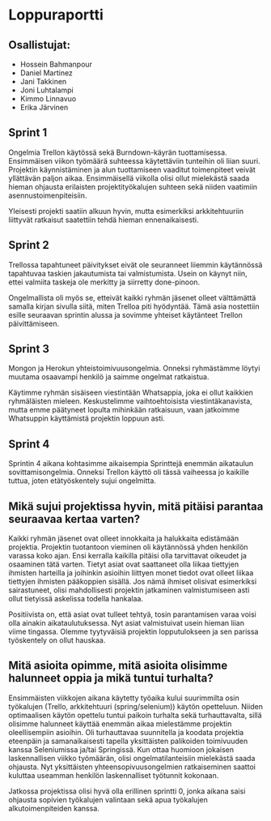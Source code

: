 # Loppuraportti

## Osallistujat:
* Hossein Bahmanpour
* Daniel Martinez
* Jani Takkinen
* Joni Luhtalampi
* Kimmo Linnavuo
* Erika Järvinen

## Sprint 1

Ongelmia Trellon käytössä sekä Burndown-käyrän tuottamisessa. Ensimmäisen viikon työmäärä suhteessa käytettäviin tunteihin oli liian suuri. Projektin käynnistäminen ja alun tuottamiseen vaaditut toimenpiteet veivät yllättävän paljon aikaa. Ensimmäisellä viikolla olisi ollut mielekästä saada hieman ohjausta erilaisten projektityökalujen suhteen sekä niiden vaatimiin asennustoimenpiteisiin.
  
  Yleisesti projekti saatiin alkuun hyvin, mutta esimerkiksi arkkitehtuuriin liittyvät
ratkaisut saatettiin tehdä hieman ennenaikaisesti. 


## Sprint 2

Trellossa tapahtuneet päivitykset eivät ole seuranneet liiemmin käytännössä 
tapahtuvaa taskien jakautumista tai valmistumista. Usein on käynyt niin, ettei 
valmiita taskeja ole merkitty ja siirretty done-pinoon.

  Ongelmallista oli myös se, etteivät kaikki ryhmän jäsenet olleet välttämättä samalla kirjan sivulla siitä, miten Trelloa piti hyödyntää. Tämä asia nostettiin esille seuraavan sprintin alussa ja sovimme yhteiset käytänteet Trellon päivittämiseen.

## Sprint 3

Mongon ja Herokun yhteistoimivuusongelmia. Onneksi ryhmästämme löytyi muutama osaavampi henkilö ja saimme ongelmat ratkaistua. 
  
  Käytimme ryhmän sisäiseen viestintään Whatsappia, joka ei ollut kaikkien ryhmäläisten mieleen. Keskustelimme vaihtoehtoisista viestintäkanavista, mutta emme päätyneet lopulta mihinkään ratkaisuun, vaan jatkoimme Whatsuppin käyttämistä projektin loppuun asti.

## Sprint 4

Sprintin 4 aikana kohtasimme aikaisempia Sprinttejä enemmän aikataulun sovittamisongelmia. Onneksi Trellon käyttö oli tässä vaiheessa jo kaikille tuttua, joten etätyöskentely sujui ongelmitta. 

## Mikä sujui projektissa hyvin, mitä pitäisi parantaa seuraavaa kertaa varten?

Kaikki ryhmän jäsenet ovat olleet innokkaita ja halukkaita edistämään projektia.
Projektin tuotantoon vieminen oli käytännössä yhden henkilön varassa koko ajan. Ensi kerralla kaikilla pitäisi olla tarvittavat oikeudet ja osaaminen tätä varten. Tietyt asiat ovat saattaneet olla liikaa tiettyjen ihmisten harteilla ja joihinkin asioihin liittyen monet tiedot ovat olleet liikaa tiettyjen ihmisten pääkoppien sisällä. Jos nämä ihmiset olisivat esimerkiksi sairastuneet, olisi mahdollisesti projektin jatkaminen valmistumiseen asti ollut
tietyissä askelissa todella hankalaa. 

  Positiivista on, että asiat ovat tulleet tehtyä, tosin parantamisen varaa voisi olla ainakin aikataulutuksessa. Nyt asiat valmistuivat usein hieman liian viime tingassa.
Olemme tyytyväisiä projektin lopputulokseen ja sen parissa työskentely on ollut hauskaa.

## Mitä asioita opimme, mitä asioita olisimme halunneet oppia ja mikä tuntui turhalta?

Ensimmäisten viikkojen aikana käytetty työaika kului suurimmilta osin työkalujen (Trello, arkkitehtuuri (spring/selenium)) käytön opetteluun. Niiden optimaalisen käytön opettelu tuntui paikoin turhalta sekä turhauttavalta, sillä olisimme halunneet käyttää enemmän aikaa mielestämme projektin oleellisempiin asioihin. Oli turhauttavaa suunnitella ja koodata projektia eteenpäin ja samanaikaisesti tapella yksittäisten palikoiden toimivuuden kanssa Seleniumissa
ja/tai Springissä. Kun ottaa huomioon jokaisen laskennallisen viikko työmäärän, olisi ongelmatilanteisiin mielekästä saada ohjausta. Nyt yksittäisten yhteensopivuusongelmien ratkaiseminen saattoi kuluttaa useamman henkilön laskennalliset työtunnit kokonaan.
  
  Jatkossa projektissa olisi hyvä olla erillinen sprintti 0, jonka aikana saisi ohjausta sopivien työkalujen valintaan sekä apua työkalujen alkutoimenpiteiden kanssa.
  



